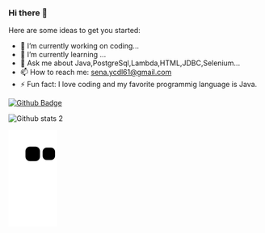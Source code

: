 ### Hi there 👋
Here are some ideas to get you started:

- 🔭 I’m currently working on coding...
- 🌱 I’m currently learning ...
- 💬 Ask me about Java,PostgreSql,Lambda,HTML,JDBC,Selenium...
- 📫 How to reach me: sena.ycdl61@gmail.com
- ⚡ Fun fact: I love coding and my favorite programmig language is Java.

[![Github Badge](https://img.shields.io/badge/-Github-000?style=quare&labelColor=000&logo=Github&logoColor=white&link=link)](link) 


![Github stats 2](https://github-readme-stats.vercel.app/api?username=SenaYcdl&show_icons=true&theme=radical)

![snake gif](https://github.com/SenaYcdl/SenaYcdl/blob/output/github-contribution-grid-snake.svg)
